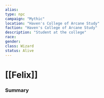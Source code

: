 ```yaml
---
alias: 
type: npc
campaign: "Mythic"
location: "Haven's College of Arcane Study"
faction: "Haven's College of Arcane Study"
description: "Student at the college"
race: 
gender:
class: Wizard
status: Alive
---
```

# [[Felix]]

### Summary

